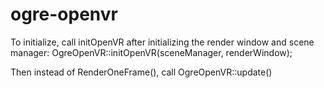 # ogre-openvr

To initialize, call initOpenVR after initializing the render window and scene manager:
OgreOpenVR::initOpenVR(sceneManager, renderWindow);

Then instead of RenderOneFrame(), call 
OgreOpenVR::update() 
